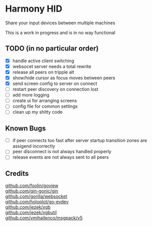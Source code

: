 # Harmony HID
Share your input devices between multiple machines

This is a work in progress and is in no way functional

## TODO (in no particular order)
- [x] handle active client switching
- [x] websocet server needs a total rewrite
- [x] release all peers on tripple alt
- [x] show/hide cursor as focus moves between peers
- [x] send screen config to server on connect
- [ ] restart peer discovery on connection lost
- [ ] add more logging
- [ ] create ui for arranging screens
- [ ] config file for common settings
- [ ] clean up my shitty code

## Known Bugs
- [ ] if peer connects too fast after server startup transition zones are assigend incorrectly
- [ ] peer disconnect is not always handled properly
- [ ] release events are not always sent to all peers

## Credits
[github.com/foolin/goview](github.com/foolin/goview)  
[github.com/gin-gonic/gin](github.com/gin-gonic/gin)  
[github.com/gorilla/websocket](github.com/gorilla/websocket)  
[github.com/holoplot/go-evdev](github.com/holoplot/go-evdev)  
[github.com/jezek/xgb](github.com/jezek/xgb)  
[github.com/jezek/xgbutil](github.com/jezek/xgbutil)  
[github.com/vmihailenco/msgpack/v5](github.com/vmihailenco/msgpack/v5)  
